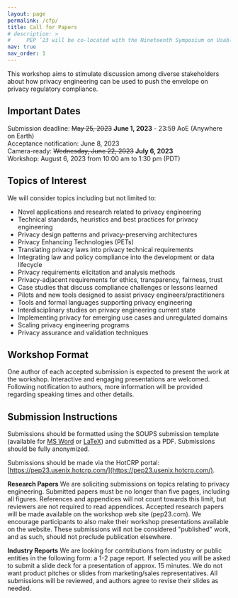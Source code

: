 ```yaml
---
layout: page
permalink: /cfp/
title: Call for Papers
# description: > 
#     PEP ’23 will be co-located with the Nineteenth Symposium on Usable Privacy and Security (SOUPS 2023).
nav: true
nav_order: 1
---
```


This workshop aims to stimulate discussion among diverse stakeholders about how privacy engineering can be used to push the envelope on privacy regulatory compliance.

## Important Dates
Submission deadline: ~~May 25, 2023~~ **June 1, 2023** - 23:59 AoE (Anywhere on Earth)<br>
Acceptance notification: June 8, 2023<br>
Camera-ready: ~~Wednesday, June 22, 2023~~ **July 6, 2023**<br>
Workshop: August 6, 2023 from 10:00 am to 1:30 pm (PDT)<br>

## Topics of Interest
We will consider topics including but not limited to:
* Novel applications and research related to privacy engineering
* Technical standards, heuristics and best practices for privacy engineering
* Privacy design patterns and privacy-preserving architectures 
* Privacy Enhancing Technologies (PETs)
* Translating privacy laws into privacy technical requirements 
* Integrating law and policy compliance into the development or data lifecycle 
* Privacy requirements elicitation and analysis methods
* Privacy-adjacent requirements for ethics, transparency, fairness, trust 
* Case studies that discuss compliance challenges or lessons learned
* Pilots and new tools designed to assist privacy engineers/practitioners
* Tools and formal languages supporting privacy engineering
* Interdisciplinary studies on privacy engineering current state 
* Implementing privacy for emerging use cases and unregulated domains 
* Scaling privacy engineering programs 
* Privacy assurance and validation techniques 

## Workshop Format
One author of each accepted submission is expected to present the work at the workshop. Interactive and engaging presentations are welcomed. Following notification to authors, more information will be provided regarding speaking times and other details.

## Submission Instructions
Submissions should be formatted using the SOUPS submission template (available for [MS Word](https://www.usenix.org/sites/default/files/conference-files/usenix2022_soups.doc) or [LaTeX](https://www.usenix.org/sites/default/files/conference-files/usenix2022_soups_latex-template.zip)) and submitted as a PDF. Submissions should be fully anonymized.

Submissions should be made via the HotCRP portal: [https://pep23.usenix.hotcrp.com/](https://pep23.usenix.hotcrp.com/).

**Research Papers**
We are soliciting submissions on topics relating to privacy engineering. Submitted papers must be no longer than five pages, including all figures. References and appendices will not count towards this limit, but reviewers are not required to read appendices. Accepted research papers will be made available on the workshop web site (pep23.com). We encourage participants to also make their workshop presentations available on the website. These submissions will not be considered "published" work, and as such, should not preclude publication elsewhere.

**Industry Reports**
We are looking for contributions from industry or public entities in the following form: a 1-2 page report. If selected you will be asked to submit a slide deck for a presentation of approx. 15 minutes. We do not want product pitches or slides from marketing/sales representatives. All submissions will be reviewed, and authors agree to revise their slides as needed.
